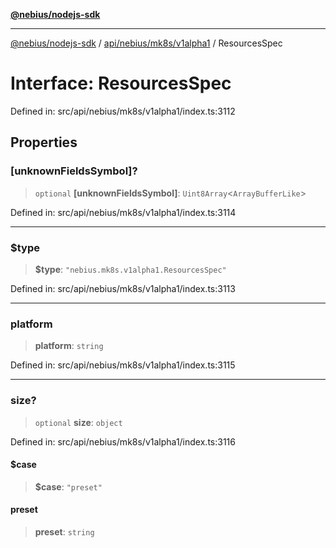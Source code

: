 [**@nebius/nodejs-sdk**](../../../../../README.md)

***

[@nebius/nodejs-sdk](../../../../../README.md) / [api/nebius/mk8s/v1alpha1](../README.md) / ResourcesSpec

# Interface: ResourcesSpec

Defined in: src/api/nebius/mk8s/v1alpha1/index.ts:3112

## Properties

### \[unknownFieldsSymbol\]?

> `optional` **\[unknownFieldsSymbol\]**: `Uint8Array`\<`ArrayBufferLike`\>

Defined in: src/api/nebius/mk8s/v1alpha1/index.ts:3114

***

### $type

> **$type**: `"nebius.mk8s.v1alpha1.ResourcesSpec"`

Defined in: src/api/nebius/mk8s/v1alpha1/index.ts:3113

***

### platform

> **platform**: `string`

Defined in: src/api/nebius/mk8s/v1alpha1/index.ts:3115

***

### size?

> `optional` **size**: `object`

Defined in: src/api/nebius/mk8s/v1alpha1/index.ts:3116

#### $case

> **$case**: `"preset"`

#### preset

> **preset**: `string`

